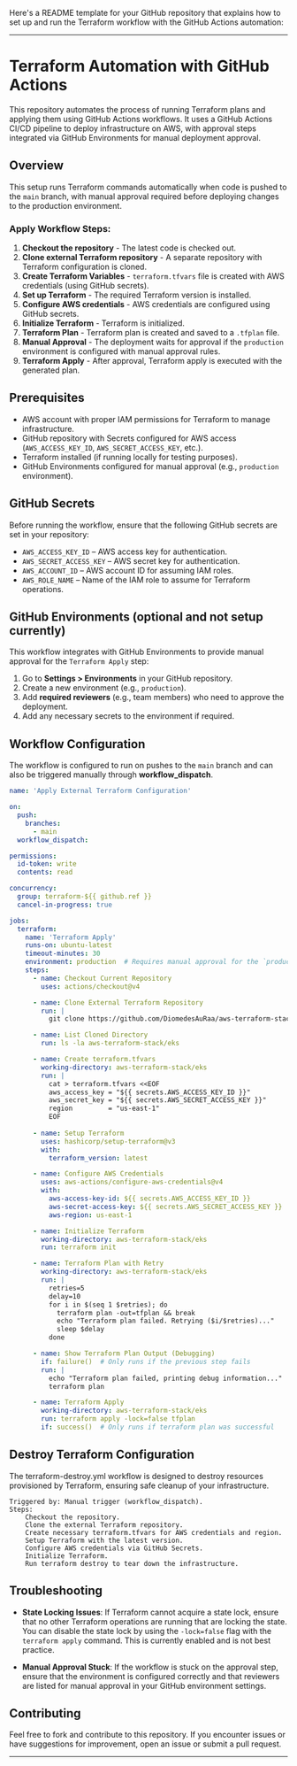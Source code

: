 Here's a README template for your GitHub repository that explains how to set up and run the Terraform workflow with the GitHub Actions automation:

---

# Terraform Automation with GitHub Actions

This repository automates the process of running Terraform plans and applying them using GitHub Actions workflows. It uses a GitHub Actions CI/CD pipeline to deploy infrastructure on AWS, with approval steps integrated via GitHub Environments for manual deployment approval.

## Overview

This setup runs Terraform commands automatically when code is pushed to the `main` branch, with manual approval required before deploying changes to the production environment.

### Apply Workflow Steps:

1. **Checkout the repository** - The latest code is checked out.
2. **Clone external Terraform repository** - A separate repository with Terraform configuration is cloned.
3. **Create Terraform Variables** - `terraform.tfvars` file is created with AWS credentials (using GitHub secrets).
4. **Set up Terraform** - The required Terraform version is installed.
5. **Configure AWS credentials** - AWS credentials are configured using GitHub secrets.
6. **Initialize Terraform** - Terraform is initialized.
7. **Terraform Plan** - Terraform plan is created and saved to a `.tfplan` file.
8. **Manual Approval** - The deployment waits for approval if the `production` environment is configured with manual approval rules.
9. **Terraform Apply** - After approval, Terraform apply is executed with the generated plan.

## Prerequisites

- AWS account with proper IAM permissions for Terraform to manage infrastructure.
- GitHub repository with Secrets configured for AWS access (`AWS_ACCESS_KEY_ID`, `AWS_SECRET_ACCESS_KEY`, etc.).
- Terraform installed (if running locally for testing purposes).
- GitHub Environments configured for manual approval (e.g., `production` environment).

## GitHub Secrets

Before running the workflow, ensure that the following GitHub secrets are set in your repository:

- `AWS_ACCESS_KEY_ID` – AWS access key for authentication.
- `AWS_SECRET_ACCESS_KEY` – AWS secret key for authentication.
- `AWS_ACCOUNT_ID` – AWS account ID for assuming IAM roles.
- `AWS_ROLE_NAME` – Name of the IAM role to assume for Terraform operations.

## GitHub Environments (optional and not setup currently)

This workflow integrates with GitHub Environments to provide manual approval for the `Terraform Apply` step:

1. Go to **Settings > Environments** in your GitHub repository.
2. Create a new environment (e.g., `production`).
3. Add **required reviewers** (e.g., team members) who need to approve the deployment.
4. Add any necessary secrets to the environment if required.

## Workflow Configuration

The workflow is configured to run on pushes to the `main` branch and can also be triggered manually through **workflow_dispatch**.

```yaml
name: 'Apply External Terraform Configuration'

on:
  push:
    branches:
      - main
  workflow_dispatch:

permissions:
  id-token: write
  contents: read

concurrency:
  group: terraform-${{ github.ref }}
  cancel-in-progress: true

jobs:
  terraform:
    name: 'Terraform Apply'
    runs-on: ubuntu-latest
    timeout-minutes: 30
    environment: production  # Requires manual approval for the `production` environment
    steps:
      - name: Checkout Current Repository
        uses: actions/checkout@v4

      - name: Clone External Terraform Repository
        run: |
          git clone https://github.com/DiomedesAuRaa/aws-terraform-stack.git

      - name: List Cloned Directory
        run: ls -la aws-terraform-stack/eks

      - name: Create terraform.tfvars
        working-directory: aws-terraform-stack/eks
        run: |
          cat > terraform.tfvars <<EOF
          aws_access_key = "${{ secrets.AWS_ACCESS_KEY_ID }}"
          aws_secret_key = "${{ secrets.AWS_SECRET_ACCESS_KEY }}"
          region         = "us-east-1"
          EOF
          
      - name: Setup Terraform
        uses: hashicorp/setup-terraform@v3
        with:
          terraform_version: latest

      - name: Configure AWS Credentials
        uses: aws-actions/configure-aws-credentials@v4
        with:
          aws-access-key-id: ${{ secrets.AWS_ACCESS_KEY_ID }}
          aws-secret-access-key: ${{ secrets.AWS_SECRET_ACCESS_KEY }}
          aws-region: us-east-1

      - name: Initialize Terraform
        working-directory: aws-terraform-stack/eks
        run: terraform init

      - name: Terraform Plan with Retry
        working-directory: aws-terraform-stack/eks
        run: |
          retries=5
          delay=10
          for i in $(seq 1 $retries); do
            terraform plan -out=tfplan && break
            echo "Terraform plan failed. Retrying ($i/$retries)..."
            sleep $delay
          done

      - name: Show Terraform Plan Output (Debugging)
        if: failure()  # Only runs if the previous step fails
        run: |
          echo "Terraform plan failed, printing debug information..."
          terraform plan

      - name: Terraform Apply
        working-directory: aws-terraform-stack/eks
        run: terraform apply -lock=false tfplan
        if: success()  # Only runs if terraform plan was successful
```


## Destroy Terraform Configuration

The terraform-destroy.yml workflow is designed to destroy resources provisioned by Terraform, ensuring safe cleanup of your infrastructure.

    Triggered by: Manual trigger (workflow_dispatch).
    Steps:
        Checkout the repository.
        Clone the external Terraform repository.
        Create necessary terraform.tfvars for AWS credentials and region.
        Setup Terraform with the latest version.
        Configure AWS credentials via GitHub Secrets.
        Initialize Terraform.
        Run terraform destroy to tear down the infrastructure.

## Troubleshooting

- **State Locking Issues**: If Terraform cannot acquire a state lock, ensure that no other Terraform operations are running that are locking the state. You can disable the state lock by using the `-lock=false` flag with the `terraform apply` command. This is currently enabled and is not best practice. 
  
- **Manual Approval Stuck**: If the workflow is stuck on the approval step, ensure that the environment is configured correctly and that reviewers are listed for manual approval in your GitHub environment settings.

## Contributing

Feel free to fork and contribute to this repository. If you encounter issues or have suggestions for improvement, open an issue or submit a pull request.

---